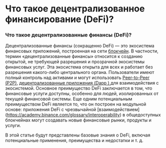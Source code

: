 # Что такое децентрализованное финансирование (DeFi)?

### Что такое децентрализованные финансы (DeFi)? <a href="#header-2" id="header-2"></a>

Децентрализованные финансы (сокращенно DeFi) — это экосистема финансовых приложений, построенная на сети [блокчейн](https://academy.binance.com/zh/articles/how-does-blockchain-work). В частности, термин «децентрализованные финансы» относится к созданию открытой, не требующей разрешения и прозрачной экосистемы финансовых услуг. Эта экосистема открыта для всех и работает без разрешения какого-либо центрального органа. Пользователи имеют полный контроль над активами и могут использовать [Peer-to-Peer (P2P)](https://academy.binance.com/zh/articles/peer-to-peer-networks-explained), [децентрализованные приложения (Dapp ) ](https://academy.binance.com/glossary/decentralized-application) для взаимодействия с экосистемой. Основное преимущество DeFi заключается в том, что финансовые услуги доступны, особенно для людей, изолированных от текущей финансовой системы. Еще одним потенциальным преимуществом DeFi является то, что он построен на модульной основе: приложения DeFi с чрезвычайной [взаимодействием] (https://academy.binance.com/glossary/interoperability) в общедоступных блокчейнах могут создавать новые финансовые рынки, продукты и услуги.

В этой статье будут представлены базовые знания о DeFi, включая потенциальные применения, преимущества и недостатки и т. д.